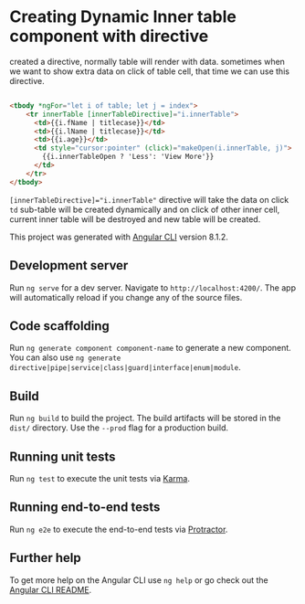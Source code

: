 # Creating Dynamic Inner table component with directive 

created a directive, normally table will render with data. sometimes when we want to show extra data on click of table cell, that time we can use this directive.

```html

<tbody *ngFor="let i of table; let j = index">
    <tr innerTable [innerTableDirective]="i.innerTable">
      <td>{{i.fName | titlecase}}</td>
      <td>{{i.lName | titlecase}}</td>
      <td>{{i.age}}</td>
      <td style="cursor:pointer" (click)="makeOpen(i.innerTable, j)">
        {{i.innerTableOpen ? 'Less': 'View More'}}
      </td>
    </tr>
</tbody>

```


`[innerTableDirective]="i.innerTable"` directive will take the data on click `td` sub-table will be created dynamically and on click of other inner cell, current inner table will be destroyed and new table will be created.


This project was generated with [Angular CLI](https://github.com/angular/angular-cli) version 8.1.2.

## Development server

Run `ng serve` for a dev server. Navigate to `http://localhost:4200/`. The app will automatically reload if you change any of the source files.

## Code scaffolding

Run `ng generate component component-name` to generate a new component. You can also use `ng generate directive|pipe|service|class|guard|interface|enum|module`.

## Build

Run `ng build` to build the project. The build artifacts will be stored in the `dist/` directory. Use the `--prod` flag for a production build.

## Running unit tests

Run `ng test` to execute the unit tests via [Karma](https://karma-runner.github.io).

## Running end-to-end tests

Run `ng e2e` to execute the end-to-end tests via [Protractor](http://www.protractortest.org/).

## Further help

To get more help on the Angular CLI use `ng help` or go check out the [Angular CLI README](https://github.com/angular/angular-cli/blob/master/README.md).
